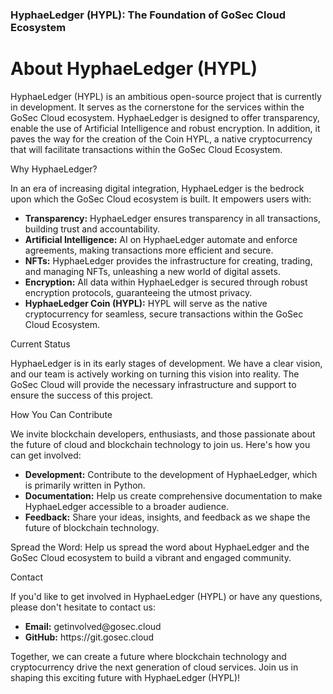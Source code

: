 <h3>HyphaeLedger (HYPL): The Foundation of GoSec Cloud Ecosystem</h3>


<h1>About HyphaeLedger (HYPL)</h1>

HyphaeLedger (HYPL) is an ambitious open-source project that is currently in development. It serves as the cornerstone for the services within the GoSec Cloud ecosystem. HyphaeLedger is designed to offer transparency, enable the use of Artificial Intelligence and robust encryption. In addition, it paves the way for the creation of the Coin HYPL, a native cryptocurrency that will facilitate transactions within the GoSec Cloud Ecosystem.

Why HyphaeLedger?

In an era of increasing digital integration, HyphaeLedger is the bedrock upon which the GoSec Cloud ecosystem is built. It empowers users with:
<ul>
<li><b>Transparency:</b> HyphaeLedger ensures transparency in all transactions, building trust and accountability.</li>
<li><b>Artificial Intelligence:</b> AI on HyphaeLedger automate and enforce agreements, making transactions more efficient and secure.</li>
<li><b>NFTs:</b> HyphaeLedger provides the infrastructure for creating, trading, and managing NFTs, unleashing a new world of digital assets.</li>
<li><b>Encryption:</b> All data within HyphaeLedger is secured through robust encryption protocols, guaranteeing the utmost privacy.</li>
<li><b>HyphaeLedger Coin (HYPL):</b> HYPL will serve as the native cryptocurrency for seamless, secure transactions within the GoSec Cloud Ecosystem.</li>
</ul>

Current Status

HyphaeLedger is in its early stages of development. We have a clear vision, and our team is actively working on turning this vision into reality. The GoSec Cloud will provide the necessary infrastructure and support to ensure the success of this project.

How You Can Contribute

We invite blockchain developers, enthusiasts, and those passionate about the future of cloud and blockchain technology to join us. Here's how you can get involved:
<ul>
<li><b>Development:</b> Contribute to the development of HyphaeLedger, which is primarily written in Python.</li>
<li><b>Documentation:</b> Help us create comprehensive documentation to make HyphaeLedger accessible to a broader audience.</li>
<li><b>Feedback:</b> Share your ideas, insights, and feedback as we shape the future of blockchain technology.</li>
</ul>

Spread the Word: Help us spread the word about HyphaeLedger and the GoSec Cloud ecosystem to build a vibrant and engaged community.</li>

Contact

If you'd like to get involved in HyphaeLedger (HYPL) or have any questions, please don't hesitate to contact us:
<ul>
<li><b>Email:</b> getinvolved@gosec.cloud</li>
<li><b>GitHub:</b> https://git.gosec.cloud</li>
</ul>
Together, we can create a future where blockchain technology and cryptocurrency drive the next generation of cloud services. Join us in shaping this exciting future with HyphaeLedger (HYPL)!
